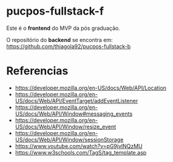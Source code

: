 # pucpos-fullstack-f
Este é o **frontend** do MVP da pós graduação.  

O repositório do **backend** se encontra em: https://github.com/thiagola92/pucpos-fullstack-b  

# Referencias
- https://developer.mozilla.org/en-US/docs/Web/API/Location
- https://developer.mozilla.org/en-US/docs/Web/API/EventTarget/addEventListener
- https://developer.mozilla.org/en-US/docs/Web/API/Window#messaging_events
- https://developer.mozilla.org/en-US/docs/Web/API/Window/resize_event
- https://developer.mozilla.org/en-US/docs/Web/API/Window/sessionStorage
- https://www.youtube.com/watch?v=pG9jvlNQzMU
- https://www.w3schools.com/TagS/tag_template.asp
